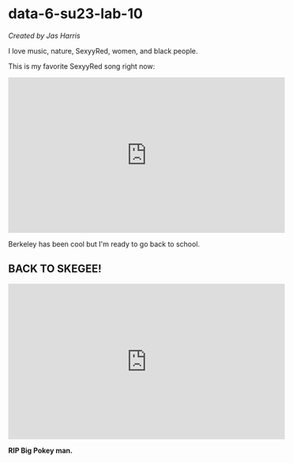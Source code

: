 # data-6-su23-lab-10


*Created by Jas Harris*

I love music, nature, SexyyRed, women, and black people.

This is my favorite SexyyRed song right now:


<iframe width="560" height="315" src="https://www.youtube.com/embed/hs9CDdbHP7s" title="YouTube video player" frameborder="0" allow="accelerometer; autoplay; clipboard-write; encrypted-media; gyroscope; picture-in-picture; web-share" allowfullscreen></iframe>


Berkeley has been cool but I'm ready to go back to school.


## BACK TO SKEGEE! ##



<iframe width="560" height="315" src="https://www.youtube.com/embed/ARTPwf05ka0" title="YouTube video player" frameborder="0" allow="accelerometer; autoplay; clipboard-write; encrypted-media; gyroscope; picture-in-picture; web-share" allowfullscreen></iframe>




**RIP Big Pokey man.**
